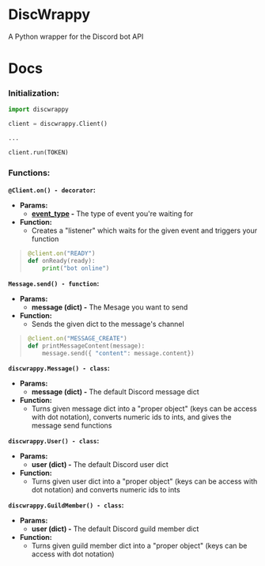 # DiscWrappy
A Python wrapper for the Discord bot API

# Docs
### **Initialization:**
```py
import discwrappy

client = discwrappy.Client()

...

client.run(TOKEN)
```

### **Functions:**
**`@Client.on() - decorator`:**
  * **Params:**
    * **[event_type](./event_types.md) -** The type of event you're waiting for
  * **Function:**
    * Creates a "listener" which waits for the given event and triggers your function
> ```py
> @client.on("READY")
> def onReady(ready):
>     print("bot online")
> ```

**`Message.send() - function`:**
  * **Params:**
    * **message (dict) -** The Mesage you want to send
  * **Function:**
    * Sends the given dict to the message's channel
> ```py
> @client.on("MESSAGE_CREATE")
> def printMessageContent(message):
>     message.send({ "content": message.content})
> ```

**`discwrappy.Message() - class`:**
  * **Params:**
    * **message (dict) -** The default Discord message dict
  * **Function:**
    * Turns given message dict into a "proper object" (keys can be access with dot notation), converts numeric ids to ints, and gives the message send functions

**`discwrappy.User() - class`:**
  * **Params:**
    * **user (dict) -** The default Discord user dict
  * **Function:**
    * Turns given user dict into a "proper object" (keys can be access with dot notation) and converts numeric ids to ints

**`discwrappy.GuildMember() - class`:**
  * **Params:**
    * **user (dict) -** The default Discord guild member dict
  * **Function:**
    * Turns given guild member dict into a "proper object" (keys can be access with dot notation)
